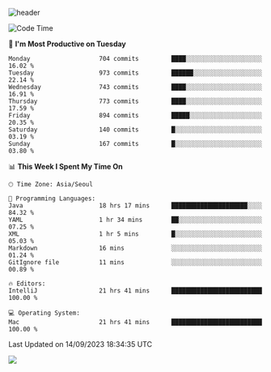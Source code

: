 ![header](https://capsule-render.vercel.app/api?type=Egg&color=timeAuto&height=300&section=header&text=PoPo&fontSize=90&animation=fadeIn)

  <!--START_SECTION:waka-->
![Code Time](http://img.shields.io/badge/Code%20Time-1%2C188%20hrs%2015%20mins-blue)

📅 **I'm Most Productive on Tuesday** 

```text
Monday                   704 commits         ████░░░░░░░░░░░░░░░░░░░░░   16.02 % 
Tuesday                  973 commits         ██████░░░░░░░░░░░░░░░░░░░   22.14 % 
Wednesday                743 commits         ████░░░░░░░░░░░░░░░░░░░░░   16.91 % 
Thursday                 773 commits         ████░░░░░░░░░░░░░░░░░░░░░   17.59 % 
Friday                   894 commits         █████░░░░░░░░░░░░░░░░░░░░   20.35 % 
Saturday                 140 commits         █░░░░░░░░░░░░░░░░░░░░░░░░   03.19 % 
Sunday                   167 commits         █░░░░░░░░░░░░░░░░░░░░░░░░   03.80 % 
```


📊 **This Week I Spent My Time On** 

```text
🕑︎ Time Zone: Asia/Seoul

💬 Programming Languages: 
Java                     18 hrs 17 mins      █████████████████████░░░░   84.32 % 
YAML                     1 hr 34 mins        ██░░░░░░░░░░░░░░░░░░░░░░░   07.25 % 
XML                      1 hr 5 mins         █░░░░░░░░░░░░░░░░░░░░░░░░   05.03 % 
Markdown                 16 mins             ░░░░░░░░░░░░░░░░░░░░░░░░░   01.24 % 
GitIgnore file           11 mins             ░░░░░░░░░░░░░░░░░░░░░░░░░   00.89 % 

🔥 Editors: 
IntelliJ                 21 hrs 41 mins      █████████████████████████   100.00 % 

💻 Operating System: 
Mac                      21 hrs 41 mins      █████████████████████████   100.00 % 
```


 Last Updated on 14/09/2023 18:34:35 UTC
<!--END_SECTION:waka-->



<img src="https://capsule-render.vercel.app/api?type=Egg&color=timeAuto&height=300&section=footer&text=PoPo&fontSize=90&animation=fadeIn&reversal=true" />
